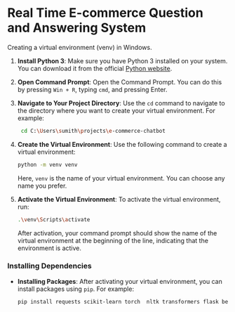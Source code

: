 # Real Time E-commerce Question and Answering System

Creating a virtual environment (venv) in Windows.

1. **Install Python 3**:
   Make sure you have Python 3 installed on your system. You can download it from the official [Python website](https://www.python.org/downloads/).

2. **Open Command Prompt**:
   Open the Command Prompt. You can do this by pressing `Win + R`, typing `cmd`, and pressing Enter.

3. **Navigate to Your Project Directory**:
   Use the `cd` command to navigate to the directory where you want to create your virtual environment. For example:

   ```sh
    cd C:\Users\sumith\projects\e-commerce-chatbot
   ```

4. **Create the Virtual Environment**:
   Use the following command to create a virtual environment:

   ```sh
   python -m venv venv
   ```

   Here, `venv` is the name of your virtual environment. You can choose any name you prefer.

5. **Activate the Virtual Environment**:
   To activate the virtual environment, run:

   ```sh
   .\venv\Scripts\activate
   ```

   After activation, your command prompt should show the name of the virtual environment at the beginning of the line, indicating that the environment is active.

### Installing Dependencies

- **Installing Packages**: After activating your virtual environment, you can install packages using `pip`. For example:
  ```sh
  pip install requests scikit-learn torch  nltk transformers flask beautifulsoup4
  ```
